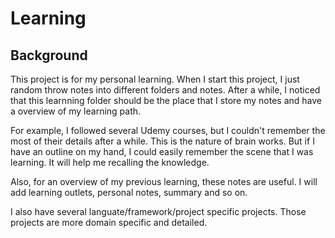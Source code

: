 # Learning

## Background

This project is for my personal learning. When I start this project, I just random throw notes into different folders and notes. After a while, I noticed that this learnning folder should be the place that I store my notes and have a overview of my learning path.

For example, I followed several Udemy courses, but I couldn't remember the most of their details after a while. This is the nature of brain works. But if I have an outline on my hand, I could easily remember the scene that I was learning. It will help me recalling the knowledge.

Also, for an overview of my previous learning, these notes are useful. I will add learning outlets, personal notes, summary and so on.

I also have several languate/framework/project specific projects. Those projects are more domain specific and detailed.
